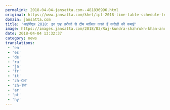 ```yaml
---
permalink: 2018-04-04-jansatta.com--481836996.html
original: https://www.jansatta.com/khel/ipl-2018-time-table-schedule-team-list-players-team-owners-earn-lot-money-six-steps/621554/
domain: jansatta.com
title: 'आईपीएल 2018: इन छह तरीकों से टीम मालिक करते हैं करोड़ों की कमाई'
image: https://images.jansatta.com/2018/03/Raj-kundra-shahrukh-khan-and-preity-zinta.jpg
date: 2018-04-04 13:32:37
category: news
translations: 
 - 'en'
 - 'es'
 - 'de'
 - 'ru'
 - 'ja'
 - 'fr'
 - 'it'
 - 'zh-CN'
 - 'zh-TW'
 - 'ar'
 - 'pt'
 - 'hy'
---
```


